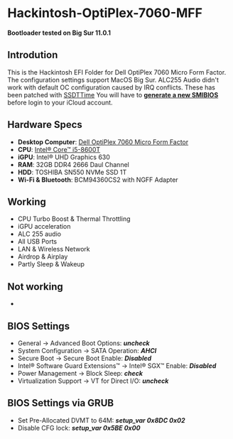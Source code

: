 # Hackintosh-OptiPlex-7060-MFF
**Bootloader tested on Big Sur 11.0.1**

## Introdution
This is the Hackintosh EFI Folder for Dell OptiPlex 7060 Micro Form Factor. The configuration settings support MacOS Big Sur. 
ALC255 Audio didn't work with default OC configuration caused by IRQ conflicts. These has been patched with [SSDTTime](https://github.com/corpnewt/SSDTTime) 
You will have to [**generate a new SMIBIOS**](https://github.com/corpnewt/GenSMBIOS) before login to your iCloud account.

## Hardware Specs
* **Desktop Computer**: [Dell OptiPlex 7060 Micro Form Factor](https://www.dell.com/tc/business/p/optiplex-7060-micro/pd) 
* **CPU**: [Intel® Core™ i5-8600T](https://ark.intel.com/content/www/us/en/ark/products/129938/intel-core-i5-8600t-processor-9m-cache-up-to-3-70-ghz.html)
* **iGPU**: Intel® UHD Graphics 630
* **RAM**: 32GB DDR4 2666 Daul Channel
* **HDD**: TOSHIBA SN550 NVMe SSD 1T
* **Wi-Fi & Bluetooth**: BCM94360CS2 with NGFF Adapter

## Working
* CPU Turbo Boost & Thermal Throttling
* iGPU acceleration
* ALC 255 audio
* All USB Ports
* LAN & Wireless Network
* Airdrop & Airplay
* Partly Sleep & Wakeup

## Not working
* 

## BIOS Settings
* General → Advanced Boot Options: ***uncheck***
* System Configuration → SATA Operation: ***AHCI***
* Secure Boot → Secure Boot Enable: ***Disabled***
* Intel® Software Guard Extensions™ → Intel® SGX™ Enable: ***Disabled***
* Power Management → Block Sleep: ***check***
* Virtualization Support → VT for Direct I/O: ***uncheck***

## BIOS Settings via GRUB
* Set Pre-Allocated DVMT to 64M: 
***setup_var 0x8DC 0x02***
* Disable CFG lock: 
***setup_var 0x5BE 0x00***
